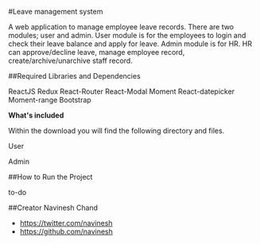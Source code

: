 #Leave management system

A web application to manage employee leave records. There are two modules; user and admin. User module is for the employees to login and check their leave balance and apply for leave. Admin module is for HR. HR can approve/decline leave, manage employee record, create/archive/unarchive staff record. 

##Required Libraries and Dependencies

ReactJS
Redux
React-Router
React-Modal
Moment
React-datepicker
Moment-range
Bootstrap

**What's included**

Within the download you will find the following directory and files.

User

Admin

##How to Run the Project

to-do

##Creator
Navinesh Chand
* https://twitter.com/navinesh
* https://github.com/navinesh
